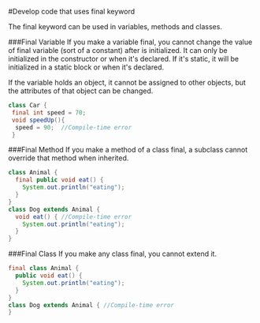#Develop code that uses final keyword

The final keyword can be used in variables, methods and classes.

###Final Variable
If you make a variable final, you cannot change the value of final variable (sort of a constant) after is initialized. It can only be initialized in the constructor or when it's declared. If it's static, it will be initialized in a static block or when it's declared.

If the variable holds an object, it cannot be assigned to other objects, but the attributes of that object can be changed.
````java
class Car {  
 final int speed = 70; 
 void speedUp(){  
  speed = 90;  //Compile-time error
 }  
````

###Final Method
If you make a method of a class final, a subclass cannot override that method when inherited.
````java
class Animal {  
  final public void eat() {
    System.out.println("eating");
  }  
}  
class Dog extends Animal {  
  void eat() { //Compile-time error
    System.out.println("eating");
  }  
}
````
###Final Class
If you make any class final, you cannot extend it.
````java
final class Animal {  
  public void eat() {
    System.out.println("eating");
  }  
}  
class Dog extends Animal { //Compile-time error  
}
